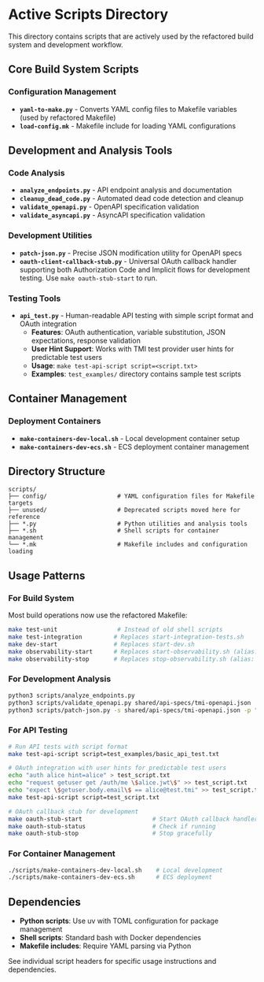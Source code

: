 # Active Scripts Directory

This directory contains scripts that are actively used by the refactored build system and development workflow.

## Core Build System Scripts

### Configuration Management
- **`yaml-to-make.py`** - Converts YAML config files to Makefile variables (used by refactored Makefile)
- **`load-config.mk`** - Makefile include for loading YAML configurations

## Development and Analysis Tools

### Code Analysis
- **`analyze_endpoints.py`** - API endpoint analysis and documentation
- **`cleanup_dead_code.py`** - Automated dead code detection and cleanup
- **`validate_openapi.py`** - OpenAPI specification validation
- **`validate_asyncapi.py`** - AsyncAPI specification validation

### Development Utilities
- **`patch-json.py`** - Precise JSON modification utility for OpenAPI specs
- **`oauth-client-callback-stub.py`** - Universal OAuth callback handler supporting both Authorization Code and Implicit flows for development testing. Use `make oauth-stub-start` to run.

### Testing Tools
- **`api_test.py`** - Human-readable API testing with simple script format and OAuth integration
  - **Features**: OAuth authentication, variable substitution, JSON expectations, response validation
  - **User Hint Support**: Works with TMI test provider user hints for predictable test users
  - **Usage**: `make test-api-script script=<script.txt>`
  - **Examples**: `test_examples/` directory contains sample test scripts

## Container Management

### Deployment Containers
- **`make-containers-dev-local.sh`** - Local development container setup
- **`make-containers-dev-ecs.sh`** - ECS deployment container management

## Directory Structure

```
scripts/
├── config/                    # YAML configuration files for Makefile targets
├── unused/                    # Deprecated scripts moved here for reference
├── *.py                       # Python utilities and analysis tools
├── *.sh                       # Shell scripts for container management
└── *.mk                       # Makefile includes and configuration loading
```

## Usage Patterns

### For Build System
Most build operations now use the refactored Makefile:
```bash
make test-unit                 # Instead of old shell scripts
make test-integration         # Replaces start-integration-tests.sh
make dev-start                # Replaces start-dev.sh  
make observability-start      # Replaces start-observability.sh (alias: obs-start)
make observability-stop       # Replaces stop-observability.sh (alias: obs-stop)
```

### For Development Analysis
```bash
python3 scripts/analyze_endpoints.py
python3 scripts/validate_openapi.py shared/api-specs/tmi-openapi.json
python3 scripts/patch-json.py -s shared/api-specs/tmi-openapi.json -p "$.components.schemas"
```

### For API Testing
```bash
# Run API tests with script format
make test-api-script script=test_examples/basic_api_test.txt

# OAuth integration with user hints for predictable test users
echo "auth alice hint=alice" > test_script.txt
echo "request getuser get /auth/me \$alice.jwt\$" >> test_script.txt  
echo "expect \$getuser.body.email\$ == alice@test.tmi" >> test_script.txt
make test-api-script script=test_script.txt

# OAuth callback stub for development
make oauth-stub-start                    # Start OAuth callback handler
make oauth-stub-status                   # Check if running  
make oauth-stub-stop                     # Stop gracefully
```

### For Container Management
```bash
./scripts/make-containers-dev-local.sh    # Local development
./scripts/make-containers-dev-ecs.sh      # ECS deployment
```

## Dependencies

- **Python scripts**: Use uv with TOML configuration for package management
- **Shell scripts**: Standard bash with Docker dependencies
- **Makefile includes**: Require YAML parsing via Python

See individual script headers for specific usage instructions and dependencies.
